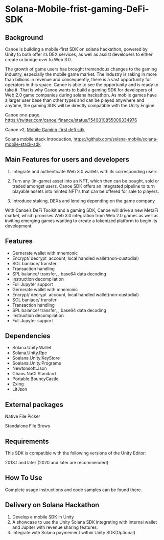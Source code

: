 # Solana-Mobile-frist-gaming-DeFi-SDK

## Background

Canoe is building a mobile-first SDK on solana hackathon, powered by Unity to both offer its DEX services, as well as assist developers to either create or bridge over to Web 3.0.

The growth of game users has brought tremendous changes to the gaming industry, especially the mobile game market. The industry is raking in more than billions in revenue and consequently, there is a vast opportunity for operators in this space. Canoe is able to see the opportunity and is ready to take it. That is why Canoe wants to build a gaming SDK for developers of Web 2.0 game companies during solana hackathon. As mobile games have a larger user base than other types and can be played anywhere and anytime, the gaming SDK will be directly compatible with the Unity Engine.

Canoe one-page, https://twitter.com/canoe_finance/status/1540310855006334976

Canoe v2, [Mobile Gaming-first defi sdk](https://medium.com/blog-canoe-finance/canoe-v2-redefining-web3-d3899821740f)

Solana mobile stack Introduction, https://github.com/solana-mobile/solana-mobile-stack-sdk

## Main Features for users and developers

1. Integrate and authenticate Web 3.0 wallets with its corresponding users

2. Turn any (in-game) asset into an NFT, which then can be bought, sold or traded amongst users. Canoe SDK offers an integrated pipeline to turn playable assets into minted NFT's that can be offered for sale to players. 

3. Introduce staking, DEXs and lending depending on the game company

With Canoe’s DeFi Toolkit and a gaming SDK, Canoe will drive a new MetaFi market, which promises Web 3.0 integration from Web 2.0 games as well as inviting emerging games wanting to create a tokenized platform to begin its development.

## Features

- Gernerate wallet with mnemonic
- Encrypt/ decrypt  account, local handled wallet(non-custodial)
- SOL banlace/ transfer
- Transaction handling
- SPL balance/ transfer, , base64 data decoding
- Instruction decompilation
- Full Jupyter support
- Gernerate wallet with mnemonic
- Encrypt/ decrypt  account, local handled wallet(non-custodial)
- SOL banlace/ transfer
- Transaction handling
- SPL balance/ transfer, , base64 data decoding
- Instruction decompilation
- Full Jupyter support

 ## Dependencies

- Solana.Unity.Wallet
- Solana.Unity.Rpc
- Soalana.Unity.KeyStore
- Soalana.Unity.Programs
- Newtonsoft.Json
- Chaos.NaCl.Standard
- Portable.BouncyCastle
- Zxing
- LitJson

## External packages

Native File Picker

Standalone File Brows

## Requirements

This SDK is compatible with the following versions of the Unity Editor:

2018.1 and later (2020 and later are recommended)

## How To Use

[How to Use]: https://github.com/Canoe-Finance/Solana-Gaming-DeFi-SDK/blob/main/Documentation/HowToUse.md	"documentation"

Complete usage instructions and code samples can be found there.

## Delivery on Solana Hackathon

1. Develop a mobile SDK in Unity
2. A showcase to use the Unity Solana SDK integrating with internal wallet and Jupiter with revenue sharing features.
3. Integrate with Solana paymement within Unity SDK(Optional)

